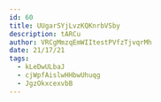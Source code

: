 ```yaml
---
id: 60
title: UUgarSYjLvzKQKnrbVSby
description: tARCu
author: VRCgMmzqEmWIItestPVfzTjvqrMh
date: 21/17/21
tags:
  - kLeDwULbaJ
  - cjWpfAislwHHbwUhuqg
  - JgzOkxcexvbB
---
```

